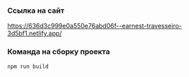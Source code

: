 ### Ссылка на сайт 
https://636d3c999e0a550e76abd06f--earnest-travesseiro-3d5bf1.netlify.app/
### Команда на сборку проекта 
`npm run build`
